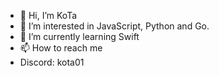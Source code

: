 - 👋 Hi, I’m KoTa
- 👀 I’m interested in JavaScript, Python and Go.
- 🌱 I’m currently learning Swift
- 📫 How to reach me
- Discord: kota01

<!---
kota5997/kota5997 is a ✨ special ✨ repository because its `README.md` (this file) appears on your GitHub profile.
You can click the Preview link to take a look at your changes.
--->
